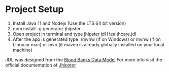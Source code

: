 # Project Setup 
1. Install Java 11 and Nodejs (Use the LTS 64 bit version)
1. npm install -g generator-jhipster
1. Open project in terminal and type jhipster jdl Healthcare.jdl
1. After the app is generated type ./mvnw (if on Windows) or mvnw (if on Linux or mac) or mvn (if maven is already globally installed on your local machine)

JDL was designed from the [Blood Banks Data Model](http://www.databaseanswers.org/data_models/blood_banks/index.htm)
For more info visit the official documentation of [Jhipster](https://www.jhipster.tech/)

